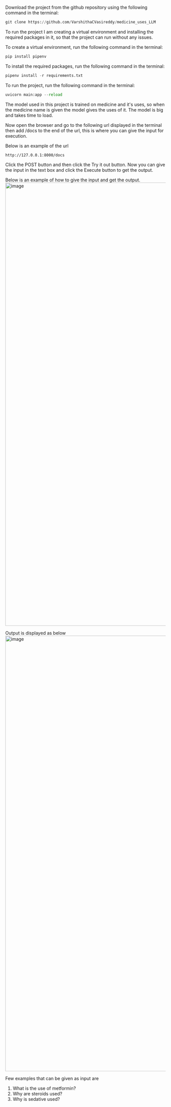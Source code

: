 Download the project from the github repository using the following command in the terminal:

```python
git clone https://github.com/VarshithaCVasireddy/medicine_uses_LLM
```

To run the project I am creating a virtual environment and installing the required packages in it, so that the project can run without any issues.

To create a virtual environment, run the following command in the terminal:

```python
pip install pipenv
```

To install the required packages, run the following command in the terminal:

```python
pipenv install -r requirements.txt
```

To run the project, run the following command in the terminal:

```python
uvicorn main:app --reload
```

The model used in this project is trained on medicine and it's uses, so when the medicine name is given the model gives the uses of it. The model is big and takes time to load.

Now open the browser and go to the following url displayed in the terminal then add /docs to the end of the url, this is where you can give the input for execution. 

Below is an example of the url

```http://127.0.0.1:8000/docs``` 

Click the POST button and then click the Try it out button. Now you can give the input in the text box and click the Execute button to get the output.

Below is an example of how to give the input and get the output.
<img width="1392" alt="image" src="https://github.com/VarshithaCVasireddy/Sensitive_Information_Redactor/assets/96924488/e54ae8a4-44de-475b-aa07-5862fa121d08">


Output is displayed as below
<img width="1368" alt="image" src="https://github.com/VarshithaCVasireddy/Sensitive_Information_Redactor/assets/96924488/a6baecbb-749c-4942-a5c2-3a63e410d37b">

Few examples that can be given as input are
1. What is the use of metformin?
2. Why are steroids used?
3. Why is sedative used?